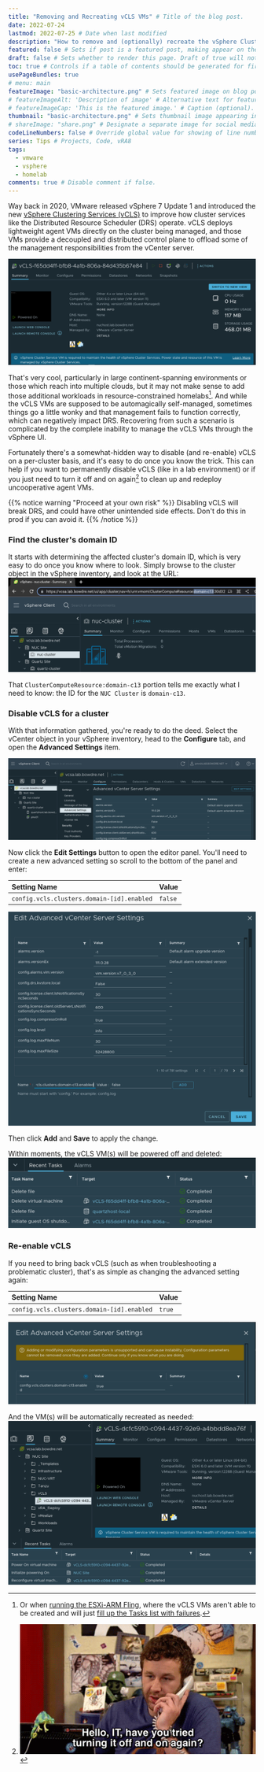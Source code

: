 ```yaml
---
title: "Removing and Recreating vCLS VMs" # Title of the blog post.
date: 2022-07-24
lastmod: 2022-07-25 # Date when last modified
description: "How to remove and (optionally) recreate the vSphere Clustering Services VMs" # Description used for search engine.
featured: false # Sets if post is a featured post, making appear on the home page side bar.
draft: false # Sets whether to render this page. Draft of true will not be rendered.
toc: true # Controls if a table of contents should be generated for first-level links automatically.
usePageBundles: true
# menu: main
featureImage: "basic-architecture.png" # Sets featured image on blog post.
# featureImageAlt: 'Description of image' # Alternative text for featured image.
# featureImageCap: 'This is the featured image.' # Caption (optional).
thumbnail: "basic-architecture.png" # Sets thumbnail image appearing inside card on homepage.
# shareImage: "share.png" # Designate a separate image for social media sharing.
codeLineNumbers: false # Override global value for showing of line numbers within code block.
series: Tips # Projects, Code, vRA8
tags:
  - vmware
  - vsphere
  - homelab
comments: true # Disable comment if false.
---
```


Way back in 2020, VMware released vSphere 7 Update 1 and introduced the new [vSphere Clustering Services (vCLS)](https://core.vmware.com/resource/introduction-vsphere-clustering-service-vcls) to improve how cluster services like the Distributed Resource Scheduler (DRS) operate. vCLS deploys lightweight agent VMs directly on the cluster being managed, and those VMs provide a decoupled and distributed control plane to offload some of the management responsibilities from the vCenter server.

![vCLS VM](vcls-vm.png)

That's very cool, particularly in large continent-spanning environments or those which reach into multiple clouds, but it may not make sense to add those additional workloads in resource-constrained homelabs[^esxi-arm]. And while the vCLS VMs are supposed to be automagically self-managed, sometimes things go a little wonky and that management fails to function correctly, which can negatively impact DRS. Recovering from such a scenario is complicated by the complete inability to manage the vCLS VMs through the vSphere UI.

[^esxi-arm]: Or when [running the ESXi-ARM Fling](/esxi-arm-on-quartz64/), where the vCLS VMs aren't able to be created and will just [fill up the Tasks list with failures](https://flings.vmware.com/esxi-arm-edition/bugs/1099).

Fortunately there's a somewhat-hidden way to disable (and re-enable) vCLS on a per-cluster basis, and it's easy to do once you know the trick. This can help if you want to permanently disable vCLS (like in a lab environment) or if you just need to turn it off and on again[^off-and-on] to clean up and redeploy uncooperative agent VMs.

{{% notice warning "Proceed at your own risk" %}}
Disabling vCLS will break DRS, and could have other unintended side effects. Don't do this in prod if you can avoid it.
{{% /notice %}}

[^off-and-on]: ![GIF from The IT Crowd: "Have you tried turning it off and back on again?"](off-and-on.gif)

### Find the cluster's domain ID
It starts with determining the affected cluster's domain ID, which is very easy to do once you know where to look. Simply browse to the cluster object in the vSphere inventory, and look at the URL:
![Cluster domain ID](cluster-domain-id.png)

That `ClusterComputeResource:domain-c13` portion tells me exactly what I need to know: the ID for the `NUC Cluster` is `domain-c13`.

### Disable vCLS for a cluster
With that information gathered, you're ready to do the deed. Select the vCenter object in your vSphere inventory, head to the **Configure** tab, and open the **Advanced Settings** item.

![vCenter Advanced Settings](vcenter-advanced-settings.png)

Now click the **Edit Settings** button to open the editor panel. You'll need to create a new advanced setting so scroll to the bottom of the panel and enter:

| Setting Name | Value |
|:--- |:--- |
| `config.vcls.clusters.domain-[id].enabled` | `false` |

![Adding the advanced setting](add-advanced-setting.png)

Then click **Add** and **Save** to apply the change.

Within moments, the vCLS VM(s) will be powered off and deleted:
![Be gone, vCLS!](vcls-deleted.png)

### Re-enable vCLS
If you need to bring back vCLS (such as when troubleshooting a problematic cluster), that's as simple as changing the advanced setting again:

| Setting Name | Value |
|:--- |:--- |
| `config.vcls.clusters.domain-[id].enabled` | `true` |

![Re-enabling vCLS](vcls-enabled.png)

And the VM(s) will be automatically recreated as needed:
![Recreated vCLS VM](vcls-vm-recreated.png)



